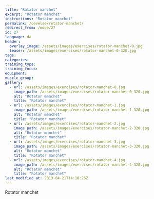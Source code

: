 ```yaml
---
title: "Rotator manchet"
excerpt: "Rotator manchet"
instructions: "Rotator manchet"
permalink: /oevelse/rotator-manchet/
redirect_from: /node/27
id: 27
language: da
header:
  overlay_image: /assets/images/exercises/rotator-manchet-0.jpg
  teaser: /assets/images/exercises/rotator-manchet-0-320.jpg
tags:
categories:
training_type: 
training_focus: 
equipment:
muscle_group:
gallery:
  - url: /assets/images/exercises/rotator-manchet-0.jpg
    image_path: /assets/images/exercises/rotator-manchet-0-320.jpg
    alt: "Rotator manchet"
    title: "Rotator manchet"
  - url: /assets/images/exercises/rotator-manchet-1.jpg
    image_path: /assets/images/exercises/rotator-manchet-1-320.jpg
    alt: "Rotator manchet"
    title: "Rotator manchet"
  - url: /assets/images/exercises/rotator-manchet-2.jpg
    image_path: /assets/images/exercises/rotator-manchet-2-320.jpg
    alt: "Rotator manchet"
    title: "Rotator manchet"
  - url: /assets/images/exercises/rotator-manchet-3.jpg
    image_path: /assets/images/exercises/rotator-manchet-3-320.jpg
    alt: "Rotator manchet"
    title: "Rotator manchet"
  - url: /assets/images/exercises/rotator-manchet-4.jpg
    image_path: /assets/images/exercises/rotator-manchet-4-320.jpg
    alt: "Rotator manchet"
    title: "Rotator manchet"
last_modified_at: 2013-04-21T14:18:26Z
---
```


Rotator manchet
